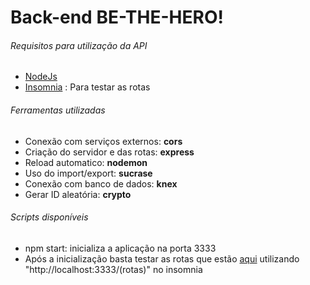 # Back-end BE-THE-HERO!

###### Requisitos para utilização da API

- [NodeJs](https://nodejs.org/en/download/)
- [Insomnia](https://insomnia.rest/) : Para testar as rotas


###### Ferramentas utilizadas

- Conexão com serviços externos: <strong>cors</strong>
- Criação do servidor e das rotas: <strong>express</strong>
- Reload automatico: <strong>nodemon</strong>
- Uso do import/export: <strong>sucrase</strong>
- Conexão com banco de dados: <strong>knex</strong>
- Gerar ID aleatória: <strong>crypto</strong>


###### Scripts disponíveis

- npm start: inicializa a aplicação na porta 3333
- Após a inicialização basta testar as rotas que estão [aqui](https://github.com/saleszera/Omnistack-11/blob/master/aulas/backend/src/routes.js) utilizando "http://localhost:3333/(rotas)" no insomnia

